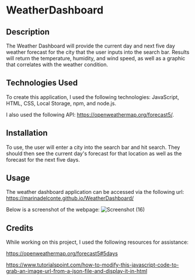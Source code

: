 # WeatherDashboard

## Description

The Weather Dashboard will provide the current day and next five day weather forecast for the city that the user inputs into the search bar. Results will return the temperature, humidity, and wind speed, as well as a graphic that correlates with the weather condition.

## Technologies Used
To create this application, I used the following technologies: JavaScript, HTML, CSS, Local Storage, npm, and node.js.

I also used the following API: https://openweathermap.org/forecast5/. 

## Installation

To use, the user will enter a city into the search bar and hit search. They should then see the current day's forecast for that location as well as the forecast for the next five days.

## Usage

The weather dashboard application can be accessed via the following url:
https://marinadelconte.github.io/WeatherDashboard/ 

Below is a screenshot of the webpage:
![Screenshot (16)](https://github.com/marinadelconte/WeatherDashboard/assets/137957098/eded0731-b47d-4eaa-838a-8914c7056434)

## Credits

While working on this project, I used the following resources for assistance:

https://openweathermap.org/forecast5#5days

https://www.tutorialspoint.com/how-to-modify-this-javascript-code-to-grab-an-image-url-from-a-json-file-and-display-it-in-html

